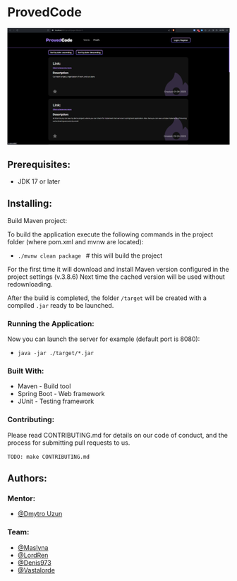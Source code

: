 # ProvedCode

![main_page](images/Pasted%20image%2020240206203835.png)

## Prerequisites:
- JDK 17 or later

## Installing:

Build Maven project:

To build the application execute the following commands in the project folder (where pom.xml and mvnw are located):

- ```./mvnw clean package ``` # this will build the project

For the first time it will download and install Maven version configured in the project settings (v.3.8.6) Next time the cached version will be used without redownloading.

After the build is completed, the folder ```/target``` will be created with a compiled ```.jar``` ready to be launched.

### Running the Application:
Now you can launch the server for example (default port is 8080):

- ```java -jar ./target/*.jar```

### Built With:
- Maven - Build tool
- Spring Boot - Web framework
- JUnit - Testing framework

### Contributing:
Please read CONTRIBUTING.md for details on our code of conduct, and the process for submitting pull requests to us.

```TODO: make CONTRIBUTING.md```

## Authors:

### Mentor:
- [@Dmytro Uzun](https://github.com/dimdimuzun)

### Team:

- [@Maslyna](https://github.com/Maslyna)
- [@LordRen](https://github.com/LordRenDS)
- [@Denis973](https://github.com/Denis973)
- [@Vastalorde](https://github.com/Vastalorde)

